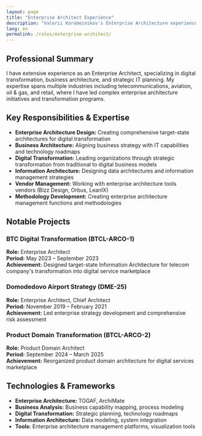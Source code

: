 ```yaml
---
layout: page
title: "Enterprise Architect Experience"
description: "Valerii Korobeinikov's Enterprise Architecture experience and expertise"
lang: en
permalink: /roles/enterprise-architect/
---
```


## Professional Summary

I have extensive experience as an Enterprise Architect, specializing in digital transformation, business architecture, and strategic IT planning. My expertise spans multiple industries including telecommunications, aviation, oil & gas, and retail, where I have led complex enterprise architecture initiatives and transformation programs.

## Key Responsibilities & Expertise

- **Enterprise Architecture Design:** Creating comprehensive target-state architectures for digital transformation
- **Business Architecture:** Aligning business strategy with IT capabilities and technology roadmaps
- **Digital Transformation:** Leading organizations through strategic transformation from traditional to digital business models
- **Information Architecture:** Designing data architectures and information management strategies
- **Vendor Management:** Working with enterprise architecture tools vendors (Bizz Design, Orbus, LeanIX)
- **Methodology Development:** Creating enterprise architecture management functions and methodologies

## Notable Projects

### BTC Digital Transformation (BTCL-ARCO-1)
**Role:** Enterprise Architect  
**Period:** May 2023 – September 2023  
**Achievement:** Designed target-state Information Architecture for telecom company's transformation into digital service marketplace

### Domodedovo Airport Strategy (DME-25)
**Role:** Enterprise Architect, Chief Architect  
**Period:** November 2019 – February 2021  
**Achievement:** Led enterprise strategy development and comprehensive risk assessment

### Product Domain Transformation (BTCL-ARCO-2)
**Role:** Product Domain Architect  
**Period:** September 2024 – March 2025  
**Achievement:** Reorganized product domain architecture for digital services marketplace

## Technologies & Frameworks

- **Enterprise Architecture:** TOGAF, ArchiMate
- **Business Analysis:** Business capability mapping, process modeling
- **Digital Transformation:** Strategic planning, technology roadmaps
- **Information Architecture:** Data modeling, system integration
- **Tools:** Enterprise architecture management platforms, visualization tools
